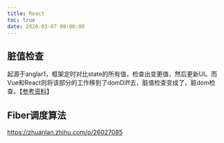 ```yaml
---
title: React
toc: true
date: 2020-03-07 00:00:00
---
```





## 脏值检查
起源于anglar1，框架定时对比state的所有值，检查出变更值，然后更新UI。而Vue和React则将该部分的工作移到了domDiff去，脏值检查变成了，脏dom检查。【[参考资料](https://www.cnblogs.com/eret9616/p/9155675.html)】


## Fiber调度算法
https://zhuanlan.zhihu.com/p/26027085

